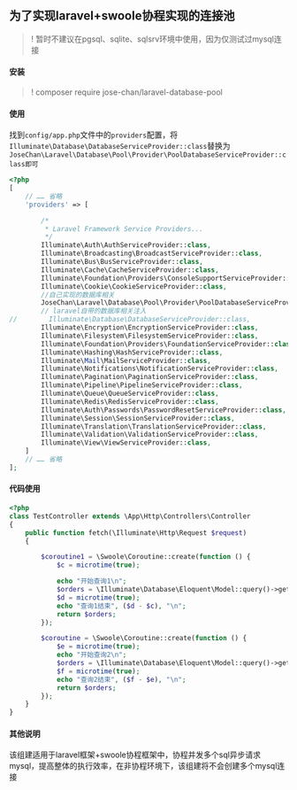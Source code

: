 ## 为了实现laravel+swoole协程实现的连接池

>! 暂时不建议在pgsql、sqlite、sqlsrv环境中使用，因为仅测试过mysql连接

#### 安装

>! composer require jose-chan/laravel-database-pool

#### 使用

找到`config/app.php`文件中的`providers`配置，将`Illuminate\Database\DatabaseServiceProvider::class`替换为`JoseChan\Laravel\Database\Pool\Provider\PoolDatabaseServiceProvider::class即可`

````php
<?php 
[
    // …… 省略
    'providers' => [

        /*
         * Laravel Framework Service Providers...
         */
        Illuminate\Auth\AuthServiceProvider::class,
        Illuminate\Broadcasting\BroadcastServiceProvider::class,
        Illuminate\Bus\BusServiceProvider::class,
        Illuminate\Cache\CacheServiceProvider::class,
        Illuminate\Foundation\Providers\ConsoleSupportServiceProvider::class,
        Illuminate\Cookie\CookieServiceProvider::class,
        //自己实现的数据库相关
        JoseChan\Laravel\Database\Pool\Provider\PoolDatabaseServiceProvider::class,
        // laravel自带的数据库相关注入
//        Illuminate\Database\DatabaseServiceProvider::class,
        Illuminate\Encryption\EncryptionServiceProvider::class,
        Illuminate\Filesystem\FilesystemServiceProvider::class,
        Illuminate\Foundation\Providers\FoundationServiceProvider::class,
        Illuminate\Hashing\HashServiceProvider::class,
        Illuminate\Mail\MailServiceProvider::class,
        Illuminate\Notifications\NotificationServiceProvider::class,
        Illuminate\Pagination\PaginationServiceProvider::class,
        Illuminate\Pipeline\PipelineServiceProvider::class,
        Illuminate\Queue\QueueServiceProvider::class,
        Illuminate\Redis\RedisServiceProvider::class,
        Illuminate\Auth\Passwords\PasswordResetServiceProvider::class,
        Illuminate\Session\SessionServiceProvider::class,
        Illuminate\Translation\TranslationServiceProvider::class,
        Illuminate\Validation\ValidationServiceProvider::class,
        Illuminate\View\ViewServiceProvider::class,
    ]
    // …… 省略
];

````

#### 代码使用

````php
<?php
class TestController extends \App\Http\Controllers\Controller
{
    public function fetch(\Illuminate\Http\Request $request)
    {

        $coroutine1 = \Swoole\Coroutine::create(function () {
            $c = microtime(true);

            echo "开始查询1\n";
            $orders = \Illuminate\Database\Eloquent\Model::query()->get();
            $d = microtime(true);
            echo "查询1结束", ($d - $c), "\n";
            return $orders;
        });

        $coroutine = \Swoole\Coroutine::create(function () {
            $e = microtime(true);
            echo "开始查询2\n";
            $orders = \Illuminate\Database\Eloquent\Model::query()->get();
            $f = microtime(true);
            echo "查询2结束", ($f - $e), "\n";
            return $orders;
        });
    }
}
````

#### 其他说明

该组建适用于laravel框架+swoole协程框架中，协程并发多个sql异步请求mysql，提高整体的执行效率，在非协程环境下，该组建将不会创建多个mysql连接
